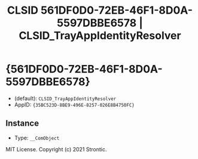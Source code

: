 ﻿---
title: "CLSID 561DF0D0-72EB-46F1-8D0A-5597DBBE6578 | CLSID_TrayAppIdentityResolver"
excerpt: What is COM-Object CLSID 561DF0D0-72EB-46F1-8D0A-5597DBBE6578?
---

# {561DF0D0-72EB-46F1-8D0A-5597DBBE6578}

* (default): `CLSID_TrayAppIdentityResolver`
* AppID: `{35BC523D-8BE9-496E-8257-026E8B4750FC}`

## Instance

* Type: `__ComObject`

MIT License. Copyright (c) 2021 Strontic.


